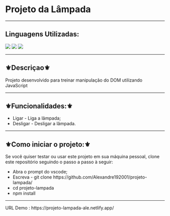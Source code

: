 <h1>Projeto da Lâmpada</h1>
<hr>
<h2>Linguagens Utilizadas:</h2>

<div style="display: inline_block">
    <img src="https://img.shields.io/badge/HTML5-E34F26?style=for-the-badge&logo=html5&logoColor=white"></img> 
  <img src="https://img.shields.io/badge/CSS3-1572B6?style=for-the-badge&logo=css3&logoColor=white"></img>
  <img src="https://img.shields.io/badge/JavaScript-F7DF1E?style=for-the-badge&logo=javascript&logoColor=black"></img>
</div>

<hr>
<h2>⚜️Descriçao⚜️</h2>
<p>Projeto desenvolvido para treinar manipulação do DOM utilizando JavaScript</p>
<hr>
<h2>⚜️Funcionalidades:⚜️</h2>
<ul>
<li>Ligar - Liga a lâmpada;</li>
<li>Desligar  - Desligar a lâmpada.</li>
</ul>
<hr>
<h2>⚜️Como iniciar o projeto:⚜️</h2>
<p>Se você quiser testar ou usar este projeto em sua máquina pessoal, clone este repositório seguindo o passo a passo à seguir:</p>
<ul>
<li>Abra o prompt do vscode;</li>
<li>Escreva - git clone https://github.com/Alexandre192001/projeto-lampada/</li>
<li>cd projeto-lampada</li>
<li>npm install</li>
</ul>
<hr>
URL Demo : https://projeto-lampada-ale.netlify.app/

